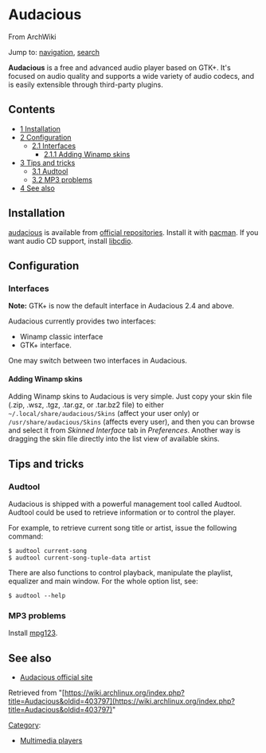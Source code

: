 # Audacious

From ArchWiki

Jump to: [navigation](#column-one), [search](#searchInput)

**Audacious** is a free and advanced audio player based on GTK+. It's focused on audio quality and supports a wide variety of audio codecs, and is easily extensible through third-party plugins.

## Contents

*   [1 Installation](#Installation)
*   [2 Configuration](#Configuration)
    *   [2.1 Interfaces](#Interfaces)
        *   [2.1.1 Adding Winamp skins](#Adding_Winamp_skins)
*   [3 Tips and tricks](#Tips_and_tricks)
    *   [3.1 Audtool](#Audtool)
    *   [3.2 MP3 problems](#MP3_problems)
*   [4 See also](#See_also)

## Installation

[audacious](https://www.archlinux.org/packages/?name=audacious) is available from [official repositories](/index.php/Official_repositories "Official repositories"). Install it with [pacman](/index.php/Pacman "Pacman"). If you want audio CD support, install [libcdio](https://www.archlinux.org/packages/?name=libcdio).

## Configuration

### Interfaces

**Note:** GTK+ is now the default interface in Audacious 2.4 and above.

Audacious currently provides two interfaces:

*   Winamp classic interface
*   GTK+ interface.

One may switch between two interfaces in Audacious.

#### Adding Winamp skins

Adding Winamp skins to Audacious is very simple. Just copy your skin file (.zip, .wsz, .tgz, .tar.gz, or .tar.bz2 file) to either `~/.local/share/audacious/Skins` (affect your user only) or `/usr/share/audacious/Skins` (affects every user), and then you can browse and select it from _Skinned Interface_ tab in _Preferences_. Another way is dragging the skin file directly into the list view of available skins.

## Tips and tricks

### Audtool

Audacious is shipped with a powerful management tool called Audtool. Audtool could be used to retrieve information or to control the player.

For example, to retrieve current song title or artist, issue the following command:

```
$ audtool current-song
$ audtool current-song-tuple-data artist

```

There are also functions to control playback, manipulate the playlist, equalizer and main window. For the whole option list, see:

```
$ audtool --help

```

### MP3 problems

Install [mpg123](https://www.archlinux.org/packages/?name=mpg123).

## See also

*   [Audacious official site](http://audacious-media-player.org/)

Retrieved from "[https://wiki.archlinux.org/index.php?title=Audacious&oldid=403797](https://wiki.archlinux.org/index.php?title=Audacious&oldid=403797)"

[Category](/index.php/Special:Categories "Special:Categories"):

*   [Multimedia players](/index.php/Category:Multimedia_players "Category:Multimedia players")